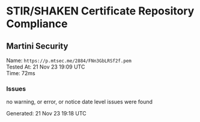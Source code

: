 # STIR/SHAKEN Certificate Repository Compliance

## Martini Security

Name: `https://p.mtsec.me/2884/FNn3GbLRSf2f.pem`\
Tested At: 21 Nov 23 19:09 UTC\
Time: 72ms

### Issues

no warning, or error, or notice date level issues were found

Generated: 21 Nov 23 19:18 UTC